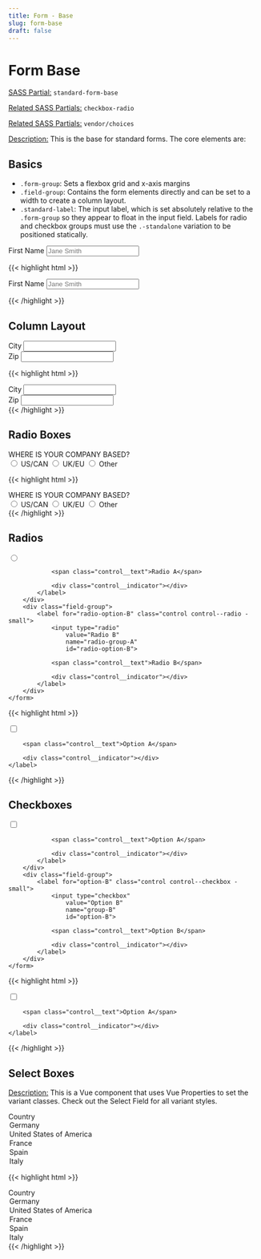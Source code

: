 ```yaml
---
title: Form - Base
slug: form-base
draft: false
---
```


<!-- Header -->
<div class="styleguide__content border-b border-oat-light pb-8 mb-12">
  <h1>Form Base</h1>
  <p><u>SASS Partial:</u> <code>standard-form-base</code></p>
  <p><u>Related SASS Partials:</u> <code>checkbox-radio</code></p>
  <p><u>Related SASS Partials:</u> <code>vendor/choices</code></p>
  
  <p><u>Description:</u> This is the base for standard forms. The core elements are:</p>

  <h2>Basics</h2>
  <ul>
    <li><code>.form-group</code>: Sets a flexbox grid and x-axis margins</li>
    <li><code>.field-group</code>: Contains the form elements directly and can be set to a width to create a column layout.</li>
    <li><code>.standard-label</code>: The input label, which is set absolutely relative to  the <code>.form-group</code> so they appear to float in the input field. Labels for radio and checkbox groups must use the <code>.-standalone</code> variation to be positioned statically.</li>
  </ul>

</div>

<!-- Result -->
<div class="styleguide__result">
    <form action="" class="standard-form-base">
        <div class="form-group">
            <div class="field-group">
            <label class="standard-label" for="first-name">
                First Name
            </label>
            <input type="text" id="first-name" placeholder="Jane Smith" />
            </div>
        </div>   
    </form>
</div>

<!-- Markup -->

{{< highlight html  >}}
<form action="" class="standard-form-base">
    <div class="form-group">
        <div class="field-group">
        <label class="standard-label" for="first-name">
            First Name
        </label>
        <input type="text" id="first-name" placeholder="Jane Smith" />
        </div>
    </div>   
</form>
{{< /highlight >}}



<div class="styleguide__content">
    <h2>Column Layout</h2>
</div>


<!-- Result -->
<div class="styleguide__result">
    <form action="" class="standard-form-base">
            <div class="form-group">
                <div class="field-group | w-1/2">
                <label class="standard-label" for="city">
                    City
                </label>
                <input type="text" id="city" />
                </div>
                <div class="field-group | w-1/2">
                <label class="standard-label" for="zip">
                    Zip
                </label>
                <input type="text" id="zip" />
                </div>
            </div>
    </form>
</div>

<!-- Markup -->

{{< highlight html  >}}
<div class="form-group">
    <div class="field-group | w-1/2">
        <label class="standard-label" for="city">
            City
        </label>
        <input type="text" id="city" />
    </div>
    <div class="field-group | w-1/2">
        <label class="standard-label" for="zip">
            Zip
        </label>
        <input type="text" id="zip" />
    </div>
</div>
{{< /highlight >}}



<div class="styleguide__content">
    <h2>Radio Boxes</h2>
</div>

<!-- Result -->
<div class="styleguide__result">
    <form action="" class="standard-form-base">
        <div class="form-group">
            <div class="field-group">
                <div class="standard-label -standalone">
                    WHERE IS YOUR COMPANY BASED?
                </div>
                <div class="option-group">
                    <label class="option-group__item | control control--radio-box" for="option-1"><input id="option-1" name="group-A" type="radio" value="Option 1"> <span class="control__text | w-full">US/CAN</span></label> <label class="option-group__item | control control--radio-box" for="option-2"><input id="option-2" name="group-A" type="radio" value="Option 2"> <span class="control__text | w-full">UK/EU</span></label> <label class="option-group__item | control control--radio-box" for="option-3"><input id="option-3" name="group-A" type="radio" value="Option 3"> <span class="control__text | w-full">Other</span></label>
                </div>
            </div>
        </div>
    </form>
</div>

<!-- Markup -->

{{< highlight html  >}}
<div class="form-group">
    <div class="field-group">
        <div class="standard-label -standalone">
            WHERE IS YOUR COMPANY BASED?
        </div>
        <div class="option-group">
            <label class="option-group__item | control control--radio-box" for="option-1"><input id="option-1" name="group-A" type="radio" value="Option 1"> <span class="control__text | w-full">US/CAN</span></label> <label class="option-group__item | control control--radio-box" for="option-2"><input id="option-2" name="group-A" type="radio" value="Option 2"> <span class="control__text | w-full">UK/EU</span></label> <label class="option-group__item | control control--radio-box" for="option-3"><input id="option-3" name="group-A" type="radio" value="Option 3"> <span class="control__text | w-full">Other</span></label>
        </div>
    </div>
</div>
{{< /highlight >}}


<div class="styleguide__content">
    <h2>Radios</h2>
</div>
    

<!-- Result -->
<div class="styleguide__result">
    <form action="" class="standard-form-base">
        <div class="field-group">
            <label for="radio-option-A" class="control control--radio -small">       
                <input type="radio" 
                    value="Radio A"
                    name="radio-group-A" 
                    id="radio-option-A">
                    
                
                <span class="control__text">Radio A</span>
    
                <div class="control__indicator"></div>  
            </label>
        </div>
        <div class="field-group">
            <label for="radio-option-B" class="control control--radio -small">       
                <input type="radio" 
                    value="Radio B"
                    name="radio-group-A" 
                    id="radio-option-B">
                
                <span class="control__text">Radio B</span>
    
                <div class="control__indicator"></div>  
            </label>
        </div>
    </form>
</div>

<!-- Markup -->

{{< highlight html  >}}
<div class="field-group">
    <label for="option-A" class="control control--checkbox -small">       
        <input type="checkbox" 
            value="Option A"
            name="group-A" 
            id="option-A">
        
        <span class="control__text">Option A</span>

        <div class="control__indicator"></div>  
    </label>
</div>
{{< /highlight >}}


<div class="styleguide__content">
    <h2>Checkboxes</h2>
</div>


<!-- Result -->
<div class="styleguide__result">
    <form action="" class="standard-form-base">
        <div class="field-group">
            <label for="option-A" class="control control--checkbox -small">       
                <input type="checkbox" 
                    value="Option A"
                    name="group-A" 
                    id="option-A">
                
                <span class="control__text">Option A</span>
    
                <div class="control__indicator"></div>  
            </label>
        </div>
        <div class="field-group">
            <label for="option-B" class="control control--checkbox -small">       
                <input type="checkbox" 
                    value="Option B"
                    name="group-B" 
                    id="option-B">
                
                <span class="control__text">Option B</span>
    
                <div class="control__indicator"></div>  
            </label>
        </div>
    </form>
</div>

<!-- Markup -->

{{< highlight html  >}}
<div class="field-group">
    <label for="option-A" class="control control--checkbox -small">       
        <input type="checkbox" 
            value="Option A"
            name="group-A" 
            id="option-A">
        
        <span class="control__text">Option A</span>

        <div class="control__indicator"></div>  
    </label>
</div>
{{< /highlight >}}




<div class="styleguide__content">
    <h2>Select Boxes</h2>
    <p><u>Description:</u> This is a Vue component that uses Vue Properties to set the variant classes. Check out the Select Field for all variant styles.</p>
</div>


<!-- Result -->
<div class="styleguide__result">
    <form action="" class="standard-form-base">
        <div class="form-group">
            <div class="field-group">
                <label class="standard-label" for="country">
                Country
                </label>
                <select_box :opt="{ variant: '-standard -md' }">
                <option value="es" selected>Germany</option>
                <option value="en">United States of America</option>
                <option value="ma">France</option>
                <option value="de">Spain</option>
                <option value="fr">Italy</option>
                </select_box>
            </div>
        </div>
    </form>
</div>

<!-- Markup -->

{{< highlight html  >}}
<div class="form-group">
    <div class="field-group">
        <label class="standard-label" for="country">
        Country
        </label>
        <select_box :opt="{ variant: '-standard -md' }">
        <option value="es" selected>Germany</option>
        <option value="en">United States of America</option>
        <option value="ma">France</option>
        <option value="de">Spain</option>
        <option value="fr">Italy</option>
        </select_box>
    </div>
</div>
{{< /highlight >}}